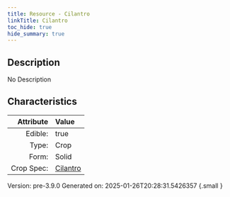 ```yaml
---
title: Resource - Cilantro
linkTitle: Cilantro
toc_hide: true
hide_summary: true
---
```


## Description
No Description

## Characteristics

| Attribute      | Value |
|--------:|:------|
|Edible:|true|
|Type:|Crop|
|Form:|Solid|
|Crop Spec:|[Cilantro](/docs/definitions/crop/cilantro)|
 



    

Version: pre-3.9.0 Generated on: 2025-01-26T20:28:31.5426357
{.small }
